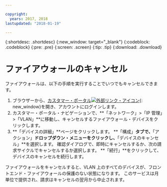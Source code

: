 ```yaml
---

copyright:
  years: 2017, 2018
lastupdated: "2018-01-19"

---
```


{:shortdesc: .shortdesc}
{:new_window: target="_blank"}
{:codeblock: .codeblock}
{:pre: .pre}
{:screen: .screen}
{:tip: .tip}
{:download: .download}

# ファイアウォールのキャンセル

ファイアウォールは、以下の手順を実行することでいつでもキャンセルできます。

1. ブラウザーから、[カスタマー・ポータル![外部リンク・アイコン](../../icons/launch-glyph.svg "外部リンク・アイコン")](https://control.softlayer.com/){: new_window}を開き、アカウントにログインします。
2. カスタマー・ポータル・ナビゲーションで、**「ネットワーク」>「IP 管理」>「VLAN」**に移動し、キャンセルするファイアウォール・デバイスをクリックします。
3. **「デバイスの詳細」**ページをクリックします。 **「構成」**タブで、**「アクション」**ドロップダウン・メニューをクリックし、**「デバイスのキャンセル」**を選択します。 確認ダイアログで、即時にキャンセルするか、次の請求サイクルでキャンセルするか選択します。 **「続行」**をクリックして、デバイスのキャンセルを続行します。

ファイアウォールをキャンセルすると、VLAN 上のすべてのデバイスが、フロントエンド・ファイアウォールの保護のない状態になります。 このサービスは月単位で提供され、請求はキャンセルの翌月から中止されます。
